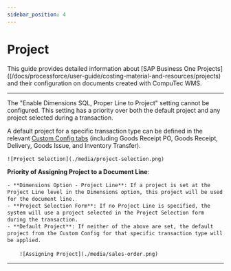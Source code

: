 ```yaml
---
sidebar_position: 4
---
```


# Project

This guide provides detailed information about [SAP Business One Projects]((/docs/processforce/user-guide/costing-material-and-resources/projects) and their configuration on documents created with CompuTec WMS.

---

The "Enable Dimensions SQL, Proper Line to Project" setting cannot be configured. This setting has a priority over both the default project and any project selected during a transaction.

A default project for a specific transaction type can be defined in the relevant [Custom Config tabs](../administrator-guide/custom-configuration/overview.md) (including Goods Receipt PO, Goods Receipt, Delivery, Goods Issue, and Inventory Transfer).

    ![Project Selection](./media/project-selection.png)

**Priority of Assigning Project to a Document Line**:

    - **Dimensions Option - Project Line**: If a project is set at the Project Line level in the Dimensions option, this project will be used for the document line.
    - **Project Selection Form**: If no Project Line is specified, the system will use a project selected in the Project Selection form during the transaction.
    - **Default Project**: If neither of the above are set, the default project from the Custom Config for that specific transaction type will be applied.

        ![Assigning Project](./media/sales-order.png)

---
